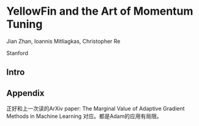 # YellowFin and the Art of Momentum Tuning

Jian Zhan, Ioannis Mitliagkas, Christopher Re

Stanford

## Intro



## Appendix

正好和上一次读的ArXiv paper: The Marginal Value of Adaptive Gradient Methods in Machine Learning 对应。都是Adam的应用有局限。